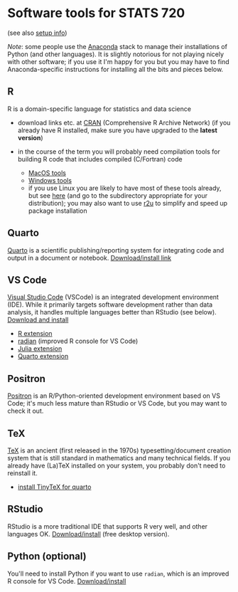 # Software tools for STATS 720

(see also [setup info](../assignments/setup.html))

*Note*: some people use the [Anaconda](https://www.anaconda.com/) stack to manage their installations of Python (and other languages). It is slightly notorious for not playing nicely with other software; if you use it I'm happy for you but you may have to find Anaconda-specific instructions for installing all the bits and pieces below.

## R

R is a domain-specific language for statistics and data science

   - download links etc. at [CRAN](https://cran.r-project.org/) (Comprehensive R Archive Network) (if you already have R installed, make sure you have upgraded to the **latest version**)
   - in the course of the term you will probably need compilation tools for building R code that includes compiled (C/Fortran) code
   
      - [MacOS tools](https://mac.r-project.org/tools/)
      - [Windows tools](https://cran.r-project.org/bin/windows/Rtools/rtools42/rtools.html)
	  - if you use Linux you are likely to have most of these tools already, but see [here](https://cran.r-project.org/bin/linux/) (and go to the subdirectory appropriate for your distribution); you may also want to use [r2u](https://github.com/eddelbuettel/r2u#r2u-cran-as-ubuntu-binaries) to simplify and speed up package installation

## Quarto

[Quarto](https://quarto.org/) is a scientific publishing/reporting system for integrating code and output in a document or notebook. [Download/install link](https://quarto.org/docs/get-started/)

## VS Code

[Visual Studio Code](https://code.visualstudio.com/) (VSCode) is an integrated development environment (IDE). While it primarily targets software development rather than data analysis, it handles multiple languages better than RStudio (see below). [Download and install](https://code.visualstudio.com/download)

  - [R extension](https://code.visualstudio.com/docs/languages/r)
  - [radian](https://github.com/randy3k/radian#radian-a-21-century-r-console) (improved R console for VS Code)
  - [Julia extension](https://code.visualstudio.com/docs/languages/julia)
  - [Quarto extension](https://quarto.org/docs/tools/vscode.html)
  
## Positron

[Positron](https://github.com/posit-dev/positron?tab=readme-ov-file)  is an R/Python-oriented development environment based on VS Code; it's much less mature than RStudio or VS Code, but you may want to check it out.
  
## TeX 

[TeX](https://en.wikipedia.org/wiki/TeX) is an ancient (first released in the 1970s) typesetting/document creation system that is still standard in mathematics and many technical fields. If you already have (La)TeX installed on your system, you probably don't need to reinstall it.

- [install TinyTeX for quarto](https://quarto.org/docs/output-formats/pdf-engine.html)

## RStudio

RStudio is a more traditional IDE that supports R very well, and other languages OK. [Download/install](https://www.rstudio.com/products/rstudio/download/) (free desktop version). 

## Python (optional)

You'll need to install Python if you want to use `radian`, which is an improved R console for VS Code. [Download/install](https://www.python.org/downloads/)

